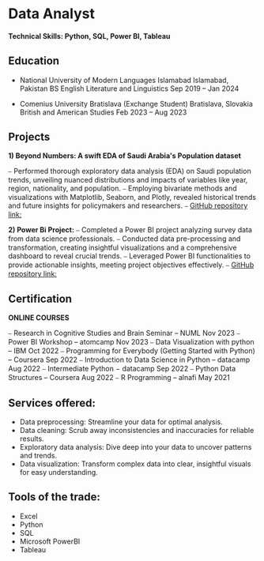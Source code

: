 # Data Analyst 

#### Technical Skills: Python, SQL, Power BI, Tableau 

## Education
- National University of Modern Languages Islamabad Islamabad, Pakistan
 BS English Literature and Linguistics Sep 2019 – Jan 2024
 
- Comenius University Bratislava (Exchange Student) Bratislava, Slovakia
British and American Studies Feb 2023 – Aug 2023

## Projects 
 **1) Beyond Numbers: A swift EDA of Saudi Arabia's Population dataset**

⎯ Performed thorough exploratory data analysis (EDA) on Saudi population trends, unveiling nuanced 
distributions and impacts of variables like year, region, nationality, and population.
⎯ Employing bivariate methods and visualizations with Matplotlib, Seaborn, and Plotly, revealed historical 
trends and future insights for policymakers and researchers.
⎯ [GitHub repository link:](https://github.com/Salman072-github/Saudi-Arabi-Population-Data-SwiftEDA.git)

 **2) Power Bi Project:**
⎯ Completed a Power BI project analyzing survey data from data science professionals.
⎯ Conducted data pre-processing and transformation, creating insightful visualizations and a 
comprehensive dashboard to reveal crucial trends.
⎯ Leveraged Power BI functionalities to provide actionable insights, meeting project objectives effectively.
⎯ [GitHub repository link:](https://github.com/Salman072-github/Power-BI.git)

## Certification
**ONLINE COURSES**

⎯ Research in Cognitive Studies and Brain Seminar – NUML Nov 2023
⎯ Power BI Workshop – atomcamp Nov 2023
⎯ Data Visualization with python – IBM Oct 2022
⎯ Programming for Everybody (Getting Started with Python) – Coursera Sep 2022
⎯ Introduction to Data Science in Python – datacamp Aug 2022
⎯ Intermediate Python − datacamp Sep 2022
⎯ Python Data Structures – Coursera Aug 2022
⎯ R Programming – alnafi May 2021

## Services offered:

- Data preprocessing: Streamline your data for optimal analysis.
- Data cleaning: Scrub away inconsistencies and inaccuracies for reliable results.
- Exploratory data analysis: Dive deep into your data to uncover patterns and trends.
- Data visualization: Transform complex data into clear, insightful visuals for easy understanding.

## Tools of the trade:

- Excel
- Python 
- SQL
- Microsoft PowerBI
- Tableau
